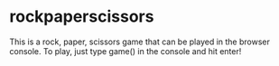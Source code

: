 # rockpaperscissors
This is a rock, paper, scissors game that can be played in the browser console.
To play, just type game() in the console and hit enter!
